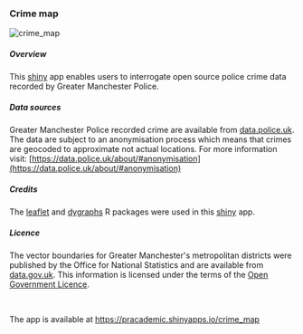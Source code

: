 ### Crime map

![crime_map](https://github.com/cat-lord/shinyapps/blob/master/GIFs/crime_map.gif)

##### Overview
This [shiny](http://shiny.rstudio.com) app enables users to interrogate open source police crime data recorded by Greater Manchester Police. 

##### Data sources
Greater Manchester Police recorded crime are available from [data.police.uk](https://data.police.uk/). The data are subject to an anonymisation process which means that crimes are geocoded to approximate not actual locations. For more information visit: [https://data.police.uk/about/#anonymisation](https://data.police.uk/about/#anonymisation)

##### Credits
The [leaflet](https://rstudio.github.io/leaflet/) and [dygraphs](https://rstudio.github.io/dygraphs/) R packages were used in this [shiny](http://shiny.rstudio.com") app.

##### Licence
The vector boundaries for Greater Manchester's metropolitan districts were published by the Office for National Statistics and are available from [data.gov.uk](https://data.gov.uk/dataset/county-and-unitary-authorities-ew-2012-boundaries-full-extent). This information is licensed under the terms of the [Open Government Licence](http://www.nationalarchives.gov.uk/doc/open-government-licence/version/3).

<br>

The app is available at https://pracademic.shinyapps.io/crime_map
